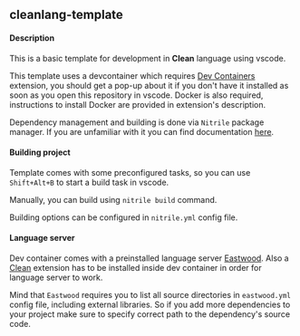 ## cleanlang-template

#### Description
This is a basic template for development in **Clean** language using vscode.

This template uses a devcontainer which requires [Dev Containers](https://marketplace.visualstudio.com/items?itemName=ms-vscode-remote.remote-containers) extension, you should get a pop-up about it if you don't have it installed as soon as you open this repository in vscode. Docker is also required, instructions to install Docker are provided in extension's description.

Dependency management and building is done via `Nitrile` package manager. If you are unfamiliar with it you can find documentation [here](https://clean-and-itasks.gitlab.io/nitrile/).

#### Building project
Template comes with some preconfigured tasks, so you can use `Shift+Alt+B` to start a build task in vscode.

Manually, you can build using `nitrile build` command.

Building options can be configured in `nitrile.yml` config file.

#### Language server
Dev container comes with a preinstalled language server [Eastwood](https://gitlab.com/top-software/eastwood). Also a [Clean](https://marketplace.visualstudio.com/items?itemName=TOPSoftware.clean-vs-code) extension has to be installed inside dev container in order for language server to work.

Mind that `Eastwood` requires you to list all source directories in `eastwood.yml` config file, including external libraries. So if you add more dependencies to your project make sure to specify correct path to the dependency's source code.

